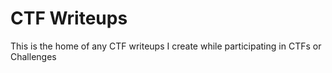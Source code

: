 # CTF Writeups
This is the home of any  CTF writeups I create while participating in CTFs or Challenges
